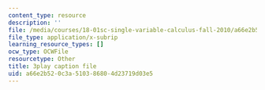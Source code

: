```yaml
---
content_type: resource
description: ''
file: /media/courses/18-01sc-single-variable-calculus-fall-2010/a66e2b520c3a510386804d23719d03e5_zUEuKrxgHws.vtt
file_type: application/x-subrip
learning_resource_types: []
ocw_type: OCWFile
resourcetype: Other
title: 3play caption file
uid: a66e2b52-0c3a-5103-8680-4d23719d03e5
---
```

